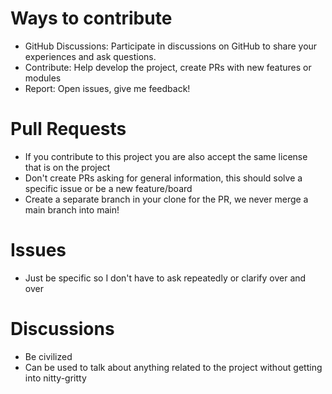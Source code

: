
# Ways to contribute
- GitHub Discussions: Participate in discussions on GitHub to share your experiences and ask questions.
- Contribute: Help develop the project, create PRs with new features or modules
- Report: Open issues, give me feedback!


# Pull Requests
- If you contribute to this project you are also accept the same license that is on the project
- Don't create PRs asking for general information, this should solve a specific issue or be a new feature/board
- Create a separate branch in your clone for the PR, we never merge a main branch into main!

# Issues
- Just be specific so I don't have to ask repeatedly or clarify over and over

# Discussions
- Be civilized
- Can be used to talk about anything related to the project without getting into nitty-gritty

